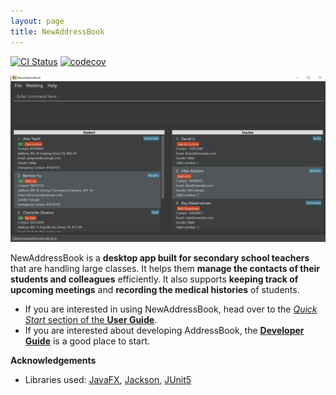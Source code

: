 ```yaml
---
layout: page
title: NewAddressBook
---
```


[![CI Status](https://github.com/AY2122S1-CS2103-T16-3/tp/workflows/Java%20CI/badge.svg)](https://github.com/AY2122S1-CS2103-T16-3/tp/actions)
[![codecov](https://codecov.io/gh/AY2122S1-CS2103-T16-3/tp/branch/master/graph/badge.svg?token=SJLP7B39HS)](https://codecov.io/gh/AY2122S1-CS2103-T16-3/tp)

![Ui](images/Ui.png)

NewAddressBook is a **desktop app built for secondary school teachers** that are handling large classes. It helps them **manage the contacts of their students and colleagues** efficiently. It also supports **keeping track of upcoming meetings** and **recording the medical histories** of students.

* If you are interested in using NewAddressBook, head over to the [_Quick Start_ section of the **User Guide**](UserGuide.html#quick-start).
* If you are interested about developing AddressBook, the [**Developer Guide**](DeveloperGuide.html) is a good place to start.


**Acknowledgements**

* Libraries used: [JavaFX](https://openjfx.io/), [Jackson](https://github.com/FasterXML/jackson), [JUnit5](https://github.com/junit-team/junit5)
